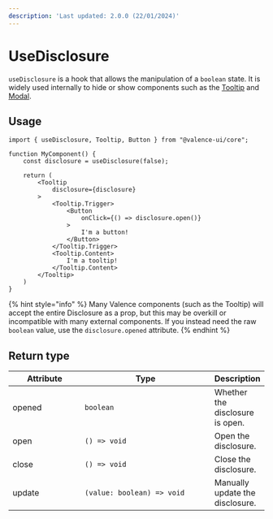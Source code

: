 ```yaml
---
description: 'Last updated: 2.0.0 (22/01/2024)'
---
```


# UseDisclosure

`useDisclosure` is a hook that allows the manipulation of a `boolean` state. It is widely used internally to hide or show components such as the [Tooltip](../components/overlays/tooltip.md) and [Modal](../components/overlays/modal.md).

## Usage

```tsx
import { useDisclosure, Tooltip, Button } from "@valence-ui/core";

function MyComponent() { 
    const disclosure = useDisclosure(false);

    return ( 
        <Tooltip
            disclosure={disclosure}
        >
            <Tooltip.Trigger>
                <Button
                    onClick={() => disclosure.open()}
                >
                    I'm a button!
                </Button>
            </Tooltip.Trigger>
            <Tooltip.Content>
                I'm a tooltip!
            </Tooltip.Content>
        </Tooltip>
    )
}
```

{% hint style="info" %}
Many Valence components (such as the Tooltip) will accept the entire Disclosure as a prop, but this may be overkill or incompatible with many external components. If you instead need the raw `boolean` value, use the `disclosure.opened` attribute.
{% endhint %}

## Return type

<table data-full-width="true"><thead><tr><th width="138">Attribute</th><th width="276">Type</th><th>Description</th></tr></thead><tbody><tr><td>opened</td><td><code>boolean</code></td><td>Whether the disclosure is open.</td></tr><tr><td>open</td><td><code>() => void</code></td><td>Open the disclosure.</td></tr><tr><td>close</td><td><code>() => void</code></td><td>Close the disclosure.</td></tr><tr><td>update</td><td><code>(value: boolean) => void</code></td><td>Manually update the disclosure.</td></tr></tbody></table>
